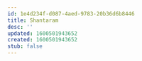 ```yaml
---
id: 1e4d234f-d087-4aed-9783-20b36d6b8446
title: Shantaram
desc: ''
updated: 1600501943652
created: 1600501943652
stub: false
---
```


## 
